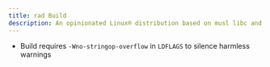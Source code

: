 ```yaml
---
title: rad Build
description: An opinionated Linux® distribution based on musl libc and toybox
---
```


- Build requires `-Wno-stringop-overflow` in `LDFLAGS` to silence harmless warnings
